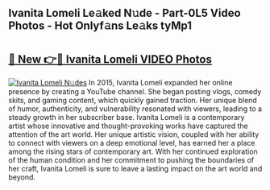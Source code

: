 ## Ivanita Lomeli Le𝚊ked N𝚞de - Part-0L5 Video Photos - Hot Onlyf𝚊ns Le𝚊ks tyMp1

# <h2><a href="http://ab45700.deff.icu/?id=Ivanita+Lomeli">🔗 New 👉🔴 Ivanita Lomeli VIDEO Photos</a></h2>

[![Ivanita Lomeli N𝚞des](https://i.imgur.com/rIISA9y.gif)](http://ab45700.deff.icu/?id=Ivanita+Lomeli)
In 2015, Ivanita Lomeli expanded her online presence by creating a YouTube channel. She began posting vlogs, comedy skits, and gaming content, which quickly gained traction. Her unique blend of humor, authenticity, and vulnerability resonated with viewers, leading to a steady growth in her subscriber base. Ivanita Lomeli is a contemporary artist whose innovative and thought-provoking works have captured the attention of the art world. Her unique artistic vision, coupled with her ability to connect with viewers on a deep emotional level, has earned her a place among the rising stars of contemporary art. With her continued exploration of the human condition and her commitment to pushing the boundaries of her craft, Ivanita Lomeli is sure to leave a lasting impact on the art world and beyond.
